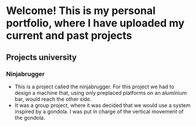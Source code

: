 # Welcome! This is my personal portfolio, where I have uploaded my current and past projects
## Projects university
### Ninjabrugger 
- This is a project called the ninjabrugger. For this project we had to design a machine that, using only preplaced platforms on an aluminium bar, would reach the other side. 
- It was a group project, where it was decided that we would use a system inspired by a gondola. I was put in charge of the vertical movement of the gondola. 
